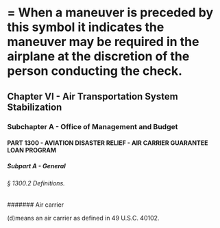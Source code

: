 
# = When a maneuver is preceded by this symbol it indicates the maneuver may be required in the airplane at the discretion of the person conducting the check.
## Chapter VI - Air Transportation System Stabilization
### Subchapter A - Office of Management and Budget
#### PART 1300 - AVIATION DISASTER RELIEF - AIR CARRIER GUARANTEE LOAN PROGRAM
##### Subpart A - General
###### § 1300.2 Definitions.
####### Air carrier

(d)means an air carrier as defined in 49 U.S.C. 40102.
